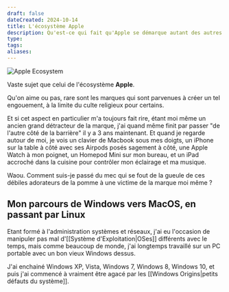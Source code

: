 ```yaml
---
draft: false
dateCreated: 2024-10-14
title: L'écosystème Apple
description: Qu'est-ce qui fait qu'Apple se démarque autant des autres marques de la tech ?
type: 
tags: 
aliases:
---
```

![Apple Ecosystem](https://eshop.macsales.com/blog/wp-content/uploads/2023/04/Apple-eco-system-hero.png)

Vaste sujet que celui de l'écosystème **Apple**. 

Qu'on aime ou pas, rare sont les marques qui sont parvenues à créer un tel engouement, à la limite du culte religieux pour certains. 

Et si cet aspect en particulier m'a toujours fait rire, étant moi même un ancien grand détracteur de la marque, j'ai quand même finit par passer "de l'autre côté de la barrière" il y a 3 ans maintenant. 
Et quand je regarde autour de moi, je vois un clavier de Macbook sous mes doigts, un iPhone sur la table à côté avec ses Airpods posés sagement à côté, une Apple Watch à mon poignet, un Homepod Mini sur mon bureau, et un iPad accroché dans la cuisine pour contrôler mon éclairage et ma musique. 

Waou. Comment suis-je passé du mec qui se fout de la gueule de ces débiles adorateurs de la pomme à une victime de la marque moi même ?

## Mon parcours de Windows vers MacOS, en passant par Linux

Etant formé à l'administration systèmes et réseaux, j'ai eu l'occasion de manipuler pas mal d'[[Système d'Exploitation|OSes]] différents avec le temps, mais comme beaucoup de monde, j'ai longtemps travaillé sur un PC portable avec un bon vieux Windows dessus. 

J'ai enchainé Windows XP, Vista, Windows 7, Windows 8, Windows 10, et puis j'ai commencé à vraiment être agacé par les [[Windows Origins|petits défauts du système]]. 